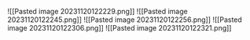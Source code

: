 ![[Pasted image 20231120122229.png]]
![[Pasted image 20231120122245.png]]
![[Pasted image 20231120122256.png]]
![[Pasted image 20231120122306.png]]
![[Pasted image 20231120122321.png]]
